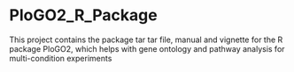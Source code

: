 # PloGO2_R_Package

This project contains the package tar tar file, manual and vignette for the R package PloGO2, which helps with gene ontology and pathway analysis for multi-condition experiments

